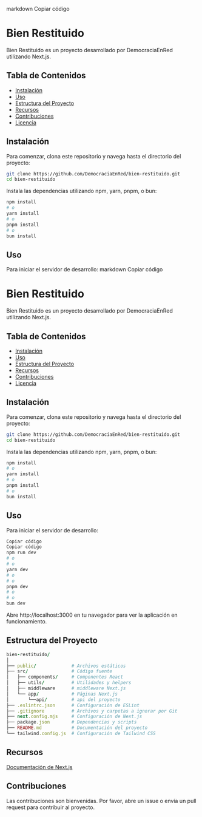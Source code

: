 markdown
Copiar código
# Bien Restituido

Bien Restituido es un proyecto desarrollado por DemocraciaEnRed utilizando Next.js.

## Tabla de Contenidos

- [Instalación](#instalación)
- [Uso](#uso)
- [Estructura del Proyecto](#estructura-del-proyecto)
- [Recursos](#recursos)
- [Contribuciones](#contribuciones)
- [Licencia](#licencia)

## Instalación

Para comenzar, clona este repositorio y navega hasta el directorio del proyecto:

```bash
git clone https://github.com/DemocraciaEnRed/bien-restituido.git
cd bien-restituido
```
Instala las dependencias utilizando npm, yarn, pnpm, o bun:

```bash
npm install
# o
yarn install
# o
pnpm install
# o
bun install
```

## Uso
Para iniciar el servidor de desarrollo:
markdown
Copiar código
# Bien Restituido

Bien Restituido es un proyecto desarrollado por DemocraciaEnRed utilizando Next.js.

## Tabla de Contenidos

- [Instalación](#instalación)
- [Uso](#uso)
- [Estructura del Proyecto](#estructura-del-proyecto)
- [Recursos](#recursos)
- [Contribuciones](#contribuciones)
- [Licencia](#licencia)

## Instalación

Para comenzar, clona este repositorio y navega hasta el directorio del proyecto:

```bash
git clone https://github.com/DemocraciaEnRed/bien-restituido.git
cd bien-restituido
```
Instala las dependencias utilizando npm, yarn, pnpm, o bun:

```bash
npm install
# o
yarn install
# o
pnpm install
# o
bun install
```

## Uso
Para iniciar el servidor de desarrollo:

```bash
Copiar código
Copiar código
npm run dev
# o
# o
yarn dev
# o
# o
pnpm dev
# o
# o
bun dev
```
Abre http://localhost:3000 en tu navegador para ver la aplicación en funcionamiento.

## Estructura del Proyecto

```ruby
bien-restituido/
│
├── public/             # Archivos estáticos
├── src/                # Código fuente
│   ├── components/     # Componentes React
│   ├── utils/          # Utilidades y helpers
│   ├── middleware      # middleware Next.js
│   └── app/            # Páginas Next.js
│       └──api/         # api del proyecto
├── .eslintrc.json      # Configuración de ESLint
├── .gitignore          # Archivos y carpetas a ignorar por Git
├── next.config.mjs     # Configuración de Next.js
├── package.json        # Dependencias y scripts
├── README.md           # Documentación del proyecto
└── tailwind.config.js  # Configuración de Tailwind CSS
```
## Recursos
[Documentación de Next.js](https://nextjs.org/docs/app/building-your-application)

## Contribuciones
Las contribuciones son bienvenidas. Por favor, abre un issue o envía un pull request para contribuir al proyecto.

<!-- ## Licencia
Este proyecto está licenciado bajo la Licencia MIT. Consulta el archivo LICENSE para más detalles.

```bash
Puedes personalizar y agregar más detalles específicos al proyecto según sea necesario.
``` -->